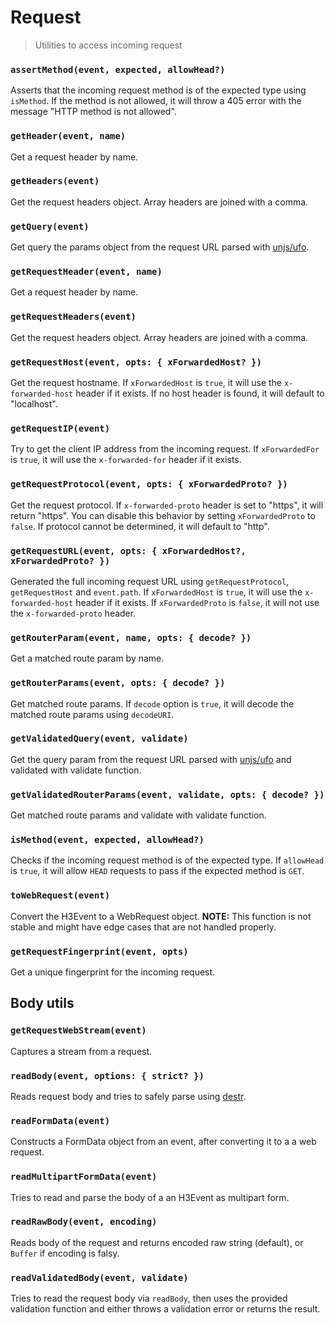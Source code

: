 # Request

> Utilities to access incoming request

<!-- automd:jsdocs src="../../src/utils/request.ts" -->

### `assertMethod(event, expected, allowHead?)`

Asserts that the incoming request method is of the expected type using `isMethod`.
If the method is not allowed, it will throw a 405 error with the message "HTTP method is not allowed".

### `getHeader(event, name)`

Get a request header by name.

### `getHeaders(event)`

Get the request headers object.
Array headers are joined with a comma.

### `getQuery(event)`

Get query the params object from the request URL parsed with [unjs/ufo](https://ufo.unjs.io).

### `getRequestHeader(event, name)`

Get a request header by name.

### `getRequestHeaders(event)`

Get the request headers object.
Array headers are joined with a comma.

### `getRequestHost(event, opts: { xForwardedHost? })`

Get the request hostname.
If `xForwardedHost` is `true`, it will use the `x-forwarded-host` header if it exists.
If no host header is found, it will default to "localhost".

### `getRequestIP(event)`

Try to get the client IP address from the incoming request.
If `xForwardedFor` is `true`, it will use the `x-forwarded-for` header if it exists.

### `getRequestProtocol(event, opts: { xForwardedProto? })`

Get the request protocol.
If `x-forwarded-proto` header is set to "https", it will return "https". You can disable this behavior by setting `xForwardedProto` to `false`.
If protocol cannot be determined, it will default to "http".

### `getRequestURL(event, opts: { xForwardedHost?, xForwardedProto? })`

Generated the full incoming request URL using `getRequestProtocol`, `getRequestHost` and `event.path`.
If `xForwardedHost` is `true`, it will use the `x-forwarded-host` header if it exists.
If `xForwardedProto` is `false`, it will not use the `x-forwarded-proto` header.

### `getRouterParam(event, name, opts: { decode? })`

Get a matched route param by name.

### `getRouterParams(event, opts: { decode? })`

Get matched route params.
If `decode` option is `true`, it will decode the matched route params using `decodeURI`.

### `getValidatedQuery(event, validate)`

Get the query param from the request URL parsed with [unjs/ufo](https://ufo.unjs.io) and validated with validate function.

### `getValidatedRouterParams(event, validate, opts: { decode? })`

Get matched route params and validate with validate function.

### `isMethod(event, expected, allowHead?)`

Checks if the incoming request method is of the expected type.
If `allowHead` is `true`, it will allow `HEAD` requests to pass if the expected method is `GET`.

### `toWebRequest(event)`

Convert the H3Event to a WebRequest object.
**NOTE:** This function is not stable and might have edge cases that are not handled properly.

<!-- /automd -->

<!-- automd:jsdocs src="../../src/utils/fingerprint.ts" -->

### `getRequestFingerprint(event, opts)`

Get a unique fingerprint for the incoming request.

<!-- /automd -->

## Body utils

<!-- automd:jsdocs src="../../src/utils/body.ts" -->

### `getRequestWebStream(event)`

Captures a stream from a request.

### `readBody(event, options: { strict? })`

Reads request body and tries to safely parse using [destr](https://github.com/unjs/destr).

### `readFormData(event)`

Constructs a FormData object from an event, after converting it to a a web request.

### `readMultipartFormData(event)`

Tries to read and parse the body of a an H3Event as multipart form.

### `readRawBody(event, encoding)`

Reads body of the request and returns encoded raw string (default), or `Buffer` if encoding is falsy.

### `readValidatedBody(event, validate)`

Tries to read the request body via `readBody`, then uses the provided validation function and either throws a validation error or returns the result.

<!-- /automd -->
